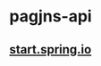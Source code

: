 # pagjns-api

## [start.spring.io](https://start.spring.io/#!type=maven-project&language=java&platformVersion=3.2.3&packaging=jar&jvmVersion=17&groupId=com.jnsdevs.pagjns&artifactId=pagjns-api&name=pagjns-api&description=jnsdevs%20pagjns-api&packageName=com.jnsdevs.pagjns&dependencies=web,lombok,docker-compose)

